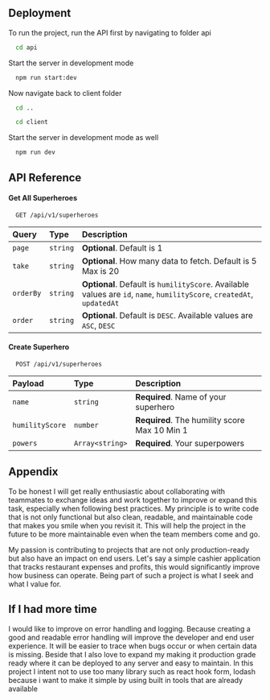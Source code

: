 ## Deployment

To run the project, run the API first by navigating to folder api

```bash
  cd api
```

Start the server in development mode

```bash
  npm run start:dev
```

Now navigate back to client folder

```bash
  cd ..
```

```bash
  cd client
```

Start the server in development mode as well

```bash
  npm run dev
```

## API Reference

#### Get All Superheroes

```http
  GET /api/v1/superheroes
```

| Query       | Type       | Description                                                                                                                              |
| :---------- | :--------- | :--------------------------------------------------------------------------------------------------------------------------------------- |
| `page`    | `string` | **Optional**. Default is 1                                                                                                         |
| `take`    | `string` | **Optional**. How many data to fetch. Default is 5 Max is 20                                                                       |
| `orderBy` | `string` | **Optional**. Default is `humilityScore`. Available values are `id`, `name`, `humilityScore`, `createdAt`, `updatedAt` |
| `order`   | `string` | **Optional**. Default is `DESC`. Available values are `ASC`, `DESC`                                                          |

#### Create Superhero

```http
  POST /api/v1/superheroes
```

| Payload           | Type              | Description                                         |
| :---------------- | :---------------- | :-------------------------------------------------- |
| `name`          | `string`        | **Required**. Name of your superhero          |
| `humilityScore` | `number`        | **Required**. The humility score Max 10 Min 1 |
| `powers`        | `Array<string>` | **Required**. Your superpowers                |

## Appendix

To be honest I will get really enthusiastic about collaborating with teammates to exchange ideas and work together to improve or expand this task, especially when following best practices. My principle is to write code that is not only functional but also clean, readable, and maintainable code that makes you smile when you revisit it. This will help the project in the future to be more maintainable even when the team members come and go.

My passion is contributing to projects that are not only production-ready but also have an impact on end users. Let's say a simple cashier application that tracks restaurant expenses and profits, this would significantly improve how business can operate. Being part of such a project is what I seek and what I value for.

## If I had more time

I would like to improve on error handling and logging. Because creating a good and readable error handling will improve the developer and end user experience. It will be easier to trace when bugs occur or when certain data is missing. Beside that I also love to expand my making it production grade ready where it can be deployed to any server and easy to maintain. In this project I intent not to use too many library such as react hook form, lodash because i want to make it simple by using built in tools that are already available
